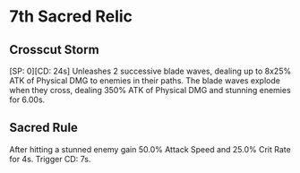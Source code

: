 # 7th Sacred Relic

## Crosscut Storm

[SP: 0][CD: 24s] Unleashes 2 successive blade waves, dealing up to 8x25% ATK of Physical DMG to enemies in their paths. The blade waves explode when they cross, dealing 350% ATK of Physical DMG and stunning enemies for 6.00s.

## Sacred Rule

After hitting a stunned enemy gain 50.0% Attack Speed and 25.0% Crit Rate for 4s. Trigger CD: 7s.